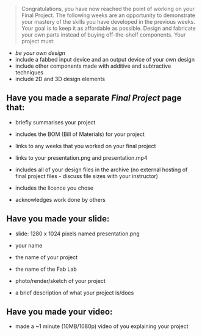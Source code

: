 > Congratulations, you have now reached the point of working on your Final Project. The following weeks are an opportunity to demonstrate your mastery of the skills you have developed in the previous weeks. Your goal is to keep it as affordable as possible. Design and fabricate your own parts instead of buying off-the-shelf components. Your project must:
* *be your own design*
* include a fabbed input device and an output device of your own design
* include other components made with additive and subtractive techniques
* include 2D and 3D design elements


## Have you made a separate *Final Project* page that:
* briefly summarises your project

* includes the BOM (Bill of Materials) for your project

* links to any weeks that you worked on your final project

* links to your presentation.png and presentation.mp4

* includes all of your design files in the archive (no external hosting of final project files - discuss file sizes with your instructor)

* includes the licence you chose

* acknowledges work done by others

## Have you made your slide: 
* slide: 1280 x 1024 pixels named presentation.png

* your name

* the name of your project

* the name of the Fab Lab

* photo/render/sketch of your project

* a brief description of what your project is/does

## Have you made your video:
* made a ~1 minute (10MB/1080p) video of you explaining your project
